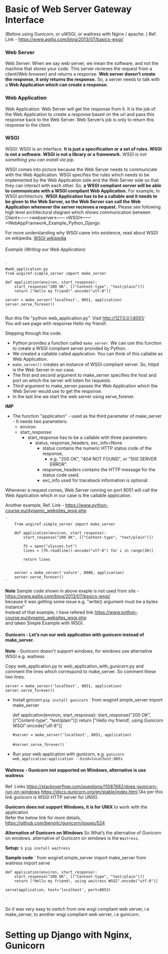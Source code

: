 # Basic of Web Server Gateway Interface 
(Before using Gunicorn, or uWSGI, or waitress with Nginx / apache. )
Ref. Link - https://www.agiliq.com/blog/2013/07/basics-wsgi/
### Web Server
Web Server: When we say web server, we mean the software, and not the machine that stores your code. 
This server recieves the request from a client(Web browser) and returns a response. 
**Web server doesn’t create the response, it only returns the response.** So, a server needs to talk 
with a **Web Application which can create a response.**

### Web Application
Web Application: Web Server will get the response from it. It is the job of the Web Application to 
create a response based on the url and pass this response back to the Web Server. 
Web Server’s job is only to return this response to the client.

### WSGI
WSGI: WSGI is an interface. **It is just a specification or a set of rules. WSGI is not a software. 
WSGI is not a library or a framework.** *WSGI is not something you can install via pip.*

WSGI comes into picture because the Web Server needs to communicate with the Web Application. 
WSGI specifies the rules which needs to be implemented by the Web Application side and the Web Server side
so that they can interact with each other. So, 
**a WSGI compliant server will be able to communicate with a WSGI compliant Web Application.**
For example,
In WSGI architecture, **WSGI Application has to be a callable and it needs to be given to the Web Server, 
so the Web Server can call the Web Application whenever the server recieves a request.**
Please see following high level architectural diagram which shows communication between
Client<--->webserver<--->WSGI<--->WebAppFramwork_Example_Python_Django 


For more understanding why WSGI came into existence, read about WSGI on wikipedia.
[WSGI wikipedia](https://en.wikipedia.org/wiki/Web_Server_Gateway_Interface)

###### Example (Writing our Web Application)
    `
    #web_application.py
    from wsgiref.simple_server import make_server
    
    def application(environ, start_response):
        start_response("200 OK", [("Content-type", "text/plain")])
        return ["Hello my friend!".encode("utf-8")]

    server = make_server('localhost', 8051, application)
    server.serve_forever()     
    `
Run this file "python web_application.py". Visit http://127.0.0.1:8051/  
You will see page with response Hello my friend!.


Stepping through the code.

- Python provides a function called `make_server`. We can use this function to create 
  a WSGI compliant server provided by Python.
- We created a callable called application. You can think of this callable as Web Application.
- `make_server()` creates an instance of WSGI compliant server. So, httpd is the Web Server in our case.
- The first and second argument to make_server specifies the host and port on which the server will 
  listen for requests.
- Third argument to make_server passes the Web Application which the Web Server would use to get the response.
- In the last line we start the web server using serve_forever.

**IMP**
- The function "application" - used as the third parameter of make_server - It needs two parameters:
    - environ
    - start_response: 
        - start_response has to be a callable with three parameters: 
            - status, response_headers, exc_info=None
                - status contains the numeric HTTP status code of the response, 
                  - e.g. "200 OK", "404 NOT FOUND", or "500 SERVER ERROR". 
                - response_headers contains the HTTP message for the status code used. 
                - exc_info used for traceback information is optional.
 
Whenever a request comes, Web Server running on port 8051 will call the Web Application which in our 
case is the callable application. <br>

Another example,
Ref. Link - https://www.python-course.eu/dynamic_websites_wsgi.php

    `
        from wsgiref.simple_server import make_server
        
        def application(environ, start_response):
            start_response("200 OK", [("Content-type", "text/plain")])
        
            fh = open("ulysses.txt")
            lines = [fh.readline().encode("utf-8") for i in range(30)]
        
            return lines
        
        
        server = make_server('saturn', 8080, application)
        server.serve_forever()
    `

**Note** Sample code shown in above exaple is not used from site - https://www.agiliq.com/blog/2013/07/basics-wsgi/<br>
         because it was getting some issue e.g.  "write() argument must be a bytes instance"<br>
         Instead of that example, I have refered link https://www.python-course.eu/dynamic_websites_wsgi.php<br>
         and taken Simple Example with WSGI.<br>


#### Gunicorn - Let’s run our web application with gunicorn instead of make_server.

**Note** - Gunicorn doesn't support windows, for windows use alternative WSGI e.g. waitress

Copy web_application.py to web_application_with_gunicorn.py and comment the lines 
which correspond to make_server. So comment these two lines.

    server = make_server('localhost', 8051, application)
    server.serve_forever()

- Install gnicorn
    `pip install gunicorn`
`
    from wsgiref.simple_server import make_server

    def application(environ, start_response):
        start_response("200 OK", [("Content-type", "text/plain")])
        return ["Hello my friend!, using Gunicorn WSGI".encode("utf-8")]
     
     
    `#server = make_server('localhost', 8051, application)`
    
    `#server.serve_forever()`
`
- Run your web application with gunicorn, e.g.
    `gunicorn web_application:application --bind=localhost:8051`

 
#### Waitress - Gunicorn not supported on Windows, alternative is use waitress
Ref. Links
https://stackoverflow.com/questions/11087682/does-gunicorn-run-on-windows
https://docs.gunicorn.org/en/stable/index.html
    (As per this link gunicorn is WSGI HTTP server for UNIX).

**Gunicorn does not support Windows, it is  for UNIX** to work with the application <br>
Refer the below link for more details,<br>
https://github.com/benoitc/gunicorn/issues/524 <br>

**Alternative of Gunicorn on Windows** 
So What’s the alternative of  Gunicorn on windows. 
alternative of Gunicorn on windows is the `Waitress`.

**Setup:**
    `$ pip install waitress`
 
**Sample code**
`
    from wsgiref.simple_server import make_server
    from waitress import serve

    def application(environ, start_response):
        start_response("200 OK", [("Content-type", "text/plain")])
        return ["Hello my friend!, using waitress WSGI".encode("utf-8")]

    serve(application, host='localhost', port=8053)
`

So it was very easy to switch from one wsgi compliant web server, i.e make_server, 
to another wsgi compliant web server, i.e gunicorn.

# Setting up Django with Nginx, Gunicorn
